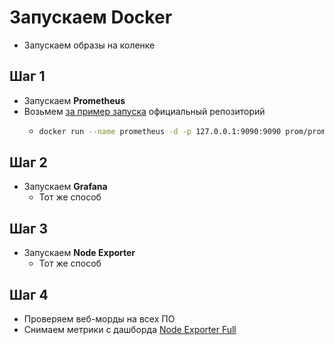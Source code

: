 # Запускаем Docker 
- Запускаем образы на коленке

## Шаг 1
- Запускаем **Prometheus**
- Возьмем [за пример запуска](https://github.com/prometheus/prometheus) официальный репозиторий
    - ```bash
      docker run --name prometheus -d -p 127.0.0.1:9090:9090 prom/prometheus   # скачивание образа (если не скачан автоматом) и запуск образа Prometheus с объявлением имени --name prometheus в `-d` интерактивном режиме с пробросом портов :9090:9090 (внутренний/внешний) 
      ``` 

## Шаг 2
- Запускаем **Grafana**
    - Тот же способ 

## Шаг 3
- Запускаем **Node Exporter**
    - Тот же способ 

## Шаг 4
- Проверяем веб-морды на всех ПО
- Снимаем метрики с дашборда [Node Exporter Full](https://grafana.com/grafana/dashboards/1860-node-exporter-full/)
